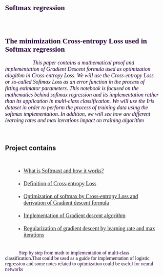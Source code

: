 <h1>
   <font size="5" face = "Times New Roma" color='#270336'>
     Softmax regression 
   </font> 
 </h1>
 <br> <br>
<h2>
   <font size="5" face = "Times New Roma" color='#270336'>
     The minimization Cross-entropy Loss used in Softmax regression 
   </font> 
 </h2>
 
 
<h6>


<font face = "Times New Roma" size="4.5"  color='#270336' style="margin-right: 45px; margin-left: 45px" >
  &nbsp;&nbsp;&nbsp;&nbsp; &nbsp;&nbsp;&nbsp;&nbsp; This paper contains a mathematical proof and implementation of Gradient Descent formula used as optimization alogithm in Cross-entropy Loss. We will use the Cross-entropy Loss or so-called Softmax Loss as an error function in the process of fitting estimator parameters. This notebook is focused on the mathematics behind softmax regression and its implementation rather than its application in multi-class classification. We will use the Iris dataset in order to perform the process of training data using the softmax implementation. In addition, we will see  how are different learning rates and max iterations impact on training algorithm </font> <br>  
<br> <br>


<h2 face = "Times New Roma" size="4.5" >Project contains </h2>
<br>
  <font size="4" face = "Times New Roma" color='#3f134f' > 
    <ul style="margin-left: 30px">
      <li><a href='https://daodavid.github.io/maths-behind-ML/pages/html/ML/softmax-regression/The%20optimization%20of%20Softmax%20function%20by%20%20Cross-entropy%20Loss%20.html#deff_softmax'>What is Softmaxt  and  how it works?</a></li>
        <br>
      <li><a href='https://daodavid.github.io/maths-behind-ML/pages/html/ML/softmax-regression/The%20optimization%20of%20Softmax%20function%20by%20%20Cross-entropy%20Loss%20.html#cross_entropy'>Definition of Cross-entropy Loss</a></li>
        <br>  
      <li><a href='https://daodavid.github.io/maths-behind-ML/pages/html/ML/softmax-regression/The%20optimization%20of%20Softmax%20function%20by%20%20Cross-entropy%20Loss%20.html#optimization'>Optimization of softmax by Cross-entropy Loss and derivation of Gradient descent formula </a> </li>
        <br>
       <li><a href='https://daodavid.github.io/maths-behind-ML/pages/html/ML/softmax-regression/The%20optimization%20of%20Softmax%20function%20by%20%20Cross-entropy%20Loss%20.html#gradient'>Implementation of Gradient descent algorithm </a> </li>
        <br> 
      <li><a href='https://daodavid.github.io/maths-behind-ML/pages/html/ML/softmax-regression/The%20optimization%20of%20Softmax%20function%20by%20%20Cross-entropy%20Loss%20.html#reg'>Regularization of gradient descent by learning rate and max iterations</a></li><br>     
</ul>    
</font>
</h6> 

   <font face = "Times New Roma" size="3"  color='#270336' style="margin-right: 45px; margin-left: 45px">
 Step by step from math to implementation of multi-class classification.That could be used as a guide for implementation of logistic regression and some notes related to optimization could be useful for neural networks
    </font>
   
    
    
